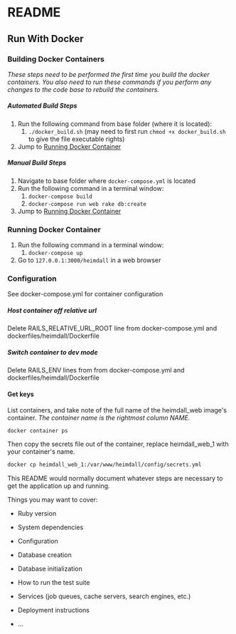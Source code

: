 # README

## Run With Docker
### Building Docker Containers
_These steps need to be performed the first time you build the docker containers.
You also need to run these commands if you perform any changes to the code base to rebuild the containers._

##### Automated Build Steps
1. Run the following command from base folder (where it is located):
   1. `./docker_build.sh` (may need to first run `chmod +x docker_build.sh` to give the file executable rights)
2. Jump to [Running Docker Container](#running-docker-container)

##### Manual Build Steps
1. Navigate to base folder where `docker-compose.yml` is located
2. Run the following command in a terminal window:
   1. `docker-compose build`
   2. `docker-compose run web rake db:create`
4. Jump to [Running Docker Container](#running-docker-container)

   
### Running Docker Container
1. Run the following command in a terminal window:
   1. `docker-compose up`
2. Go to `127.0.0.1:3000/heimdall` in a web browser

### Configuration

See docker-compose.yml for container configuration

##### Host container off relative url

Delete RAILS\_RELATIVE\_URL\_ROOT line from docker-compose.yml and dockerfiles/heimdall/Dockerfile

##### Switch container to dev mode

Delete RAILS\_ENV lines from from docker-compose.yml and dockerfiles/heimdall/Dockerfile

#### Get keys

List containers, and take note of the full name of the heimdall\_web image's container. *The container name is the rightmost column NAME.*

``` bash
docker container ps
``` 

Then copy the secrets file out of the container, replace heimdall\_web\_1 with your container's name.

``` bash
docker cp heimdall_web_1:/var/www/heimdall/config/secrets.yml  
```


This README would normally document whatever steps are necessary to get the
application up and running.

Things you may want to cover:

* Ruby version

* System dependencies

* Configuration

* Database creation

* Database initialization

* How to run the test suite

* Services (job queues, cache servers, search engines, etc.)

* Deployment instructions

* ...
